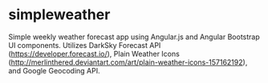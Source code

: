 simpleweather
=============
Simple weekly weather forecast app using Angular.js and Angular Bootstrap UI components. Utilizes DarkSky Forecast API (https://developer.forecast.io/), Plain Weather Icons (http://merlinthered.deviantart.com/art/plain-weather-icons-157162192), and Google Geocoding API.
